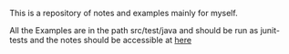 
This is a repository of notes and examples mainly for myself. 

All the Examples are in the path src/test/java and should be run as junit-tests and the notes should be accessible at [here](https://mp30028.github.io/notes/contents)